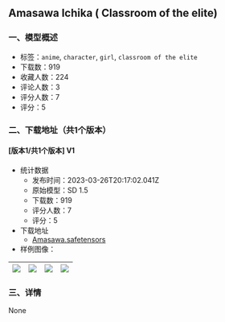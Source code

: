 ## Amasawa Ichika ( Classroom of the elite)
### 一、模型概述

- 标签：`anime`, `character`, `girl`, `classroom of the elite`
- 下载数：919
- 收藏人数：224
- 评论人数：3
- 评分人数：7
- 评分：5

### 二、下载地址（共1个版本）

#### [版本1/共1个版本] V1

- 统计数据
  - 发布时间：2023-03-26T20:17:02.041Z
  - 原始模型：SD 1.5
  - 下载数：919
  - 评分人数：7
  - 评分：5
- 下载地址
  - [Amasawa.safetensors](https://civitai.com/api/download/models/26703)
- 样例图像：

| <img src="https://image.civitai.com/xG1nkqKTMzGDvpLrqFT7WA/9abdcd78-dbeb-4022-9319-f2ca94939000/width=450/295841.jpeg" /> | <img src="https://image.civitai.com/xG1nkqKTMzGDvpLrqFT7WA/d7c3aa56-d174-4dc9-3b4d-4fe86ad93300/width=450/295559.jpeg" /> | <img src="https://image.civitai.com/xG1nkqKTMzGDvpLrqFT7WA/3ac4f826-df1f-4fed-f2a0-d6c674368700/width=450/295542.jpeg" /> | <img src="https://image.civitai.com/xG1nkqKTMzGDvpLrqFT7WA/28ff1202-d389-46f3-b4c9-cc9f77ae7800/width=450/295840.jpeg" /> |
| ---- | ---- | ---- | ---- |


### 三、详情
None